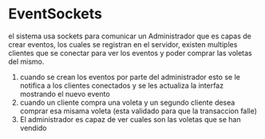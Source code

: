 # EventSockets
el sistema usa sockets para comunicar un Administrador que es capas de crear eventos, los cuales se registran en el servidor, existen multiples clientes que se conectar para ver los eventos y poder comprar las voletas del mismo.
1. cuando se crean los eventos por parte del administrador esto se le notifica a los clientes conectados y se les actualiza la interfaz mostrando el nuevo evento
2. cuando un cliente compra una voleta y un segundo cliente desea comprar esa misama voleta (esta validado para que la transaccion falle)
3. El administrador es capaz de ver cuales son las voletas que se han vendido
